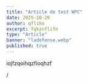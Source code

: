 ```yaml
---
title: "Article de test WPC"
date: 2025-10-20
author: qfliho
excerpt: fqkznflifn
type: "Article"
banner: "ladefense.webp"
published: true
---
```

iojfzqoihqzfioqhzf


/